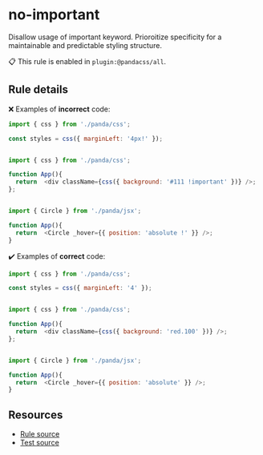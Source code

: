 [//]: # (This file is generated by eslint-docgen. Do not edit it directly.)

# no-important

Disallow usage of important keyword. Prioroitize specificity for a maintainable and predictable styling structure.

📋 This rule is enabled in `plugin:@pandacss/all`.

## Rule details

❌ Examples of **incorrect** code:
```js
import { css } from './panda/css';

const styles = css({ marginLeft: '4px!' });
```
```js

import { css } from './panda/css';

function App(){
  return  <div className={css({ background: '#111 !important' })} />;
};
```
```js

import { Circle } from './panda/jsx';

function App(){
  return  <Circle _hover={{ position: 'absolute !' }} />;
}
```

✔️ Examples of **correct** code:
```js
import { css } from './panda/css';

const styles = css({ marginLeft: '4' });
```
```js

import { css } from './panda/css';

function App(){
  return  <div className={css({ background: 'red.100' })} />;
};
```
```js

import { Circle } from './panda/jsx';

function App(){
  return  <Circle _hover={{ position: 'absolute' }} />;
}
```

## Resources

* [Rule source](/plugin/src/rules/no-important.ts)
* [Test source](/tests/no-important.test.ts)
